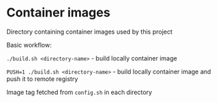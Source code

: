 # Container images

Directory containing container images used by this project

Basic workflow:

`./build.sh <directory-name>` - build locally container image

`PUSH=1 ./build.sh <directory-name>` - build locally container image and push it to remote registry

Image tag fetched from `config.sh` in each directory